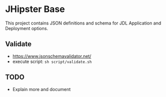 # JHipster Base

This project contains JSON definitions and schema for JDL Application and Deployment options.

## Validate
- https://www.jsonschemavalidator.net/
- execute script: `sh script/validate.sh`

## TODO
- Explain more and document
